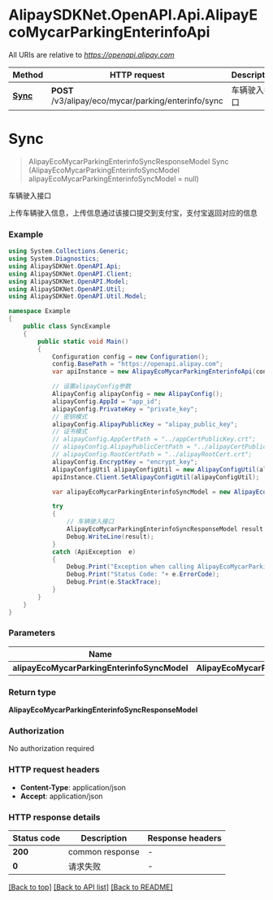 # AlipaySDKNet.OpenAPI.Api.AlipayEcoMycarParkingEnterinfoApi

All URIs are relative to *https://openapi.alipay.com*

Method | HTTP request | Description
------------- | ------------- | -------------
[**Sync**](AlipayEcoMycarParkingEnterinfoApi.md#sync) | **POST** /v3/alipay/eco/mycar/parking/enterinfo/sync | 车辆驶入接口


<a name="sync"></a>
# **Sync**
> AlipayEcoMycarParkingEnterinfoSyncResponseModel Sync (AlipayEcoMycarParkingEnterinfoSyncModel alipayEcoMycarParkingEnterinfoSyncModel = null)

车辆驶入接口

上传车辆驶入信息，上传信息通过该接口提交到支付宝，支付宝返回对应的信息

### Example
```csharp
using System.Collections.Generic;
using System.Diagnostics;
using AlipaySDKNet.OpenAPI.Api;
using AlipaySDKNet.OpenAPI.Client;
using AlipaySDKNet.OpenAPI.Model;
using AlipaySDKNet.OpenAPI.Util;
using AlipaySDKNet.OpenAPI.Util.Model;

namespace Example
{
    public class SyncExample
    {
        public static void Main()
        {
            Configuration config = new Configuration();
            config.BasePath = "https://openapi.alipay.com";
            var apiInstance = new AlipayEcoMycarParkingEnterinfoApi(config);

            // 设置alipayConfig参数
            AlipayConfig alipayConfig = new AlipayConfig();
            alipayConfig.AppId = "app_id";
            alipayConfig.PrivateKey = "private_key";
            // 密钥模式
            alipayConfig.AlipayPublicKey = "alipay_public_key";
            // 证书模式
            // alipayConfig.AppCertPath = "../appCertPublicKey.crt";
            // alipayConfig.AlipayPublicCertPath = "../alipayCertPublicKey_RSA2.crt";
            // alipayConfig.RootCertPath = "../alipayRootCert.crt";
            alipayConfig.EncryptKey = "encrypt_key";
            AlipayConfigUtil alipayConfigUtil = new AlipayConfigUtil(alipayConfig);
            apiInstance.Client.SetAlipayConfigUtil(alipayConfigUtil);

            var alipayEcoMycarParkingEnterinfoSyncModel = new AlipayEcoMycarParkingEnterinfoSyncModel(); // AlipayEcoMycarParkingEnterinfoSyncModel |  (optional) 

            try
            {
                // 车辆驶入接口
                AlipayEcoMycarParkingEnterinfoSyncResponseModel result = apiInstance.Sync(alipayEcoMycarParkingEnterinfoSyncModel);
                Debug.WriteLine(result);
            }
            catch (ApiException  e)
            {
                Debug.Print("Exception when calling AlipayEcoMycarParkingEnterinfoApi.Sync: " + e.Message );
                Debug.Print("Status Code: "+ e.ErrorCode);
                Debug.Print(e.StackTrace);
            }
        }
    }
}
```

### Parameters

Name | Type | Description  | Notes
------------- | ------------- | ------------- | -------------
 **alipayEcoMycarParkingEnterinfoSyncModel** | **AlipayEcoMycarParkingEnterinfoSyncModel**|  | [optional] 

### Return type

**AlipayEcoMycarParkingEnterinfoSyncResponseModel**

### Authorization

No authorization required

### HTTP request headers

 - **Content-Type**: application/json
 - **Accept**: application/json


### HTTP response details
| Status code | Description | Response headers |
|-------------|-------------|------------------|
| **200** | common response |  -  |
| **0** | 请求失败 |  -  |

[[Back to top]](#) [[Back to API list]](../README.md#documentation-for-api-endpoints) [[Back to README]](../README.md)

